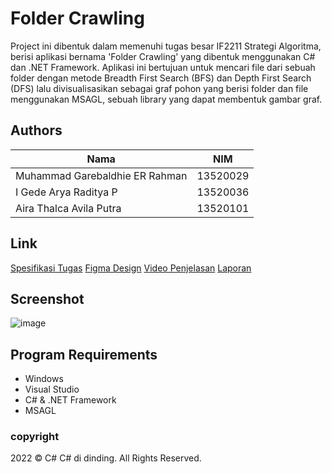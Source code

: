 # Folder Crawling

Project ini dibentuk dalam memenuhi tugas besar IF2211 Strategi Algoritma, berisi aplikasi bernama 'Folder Crawling' yang dibentuk menggunakan C# dan .NET Framework. Aplikasi ini bertujuan untuk mencari file dari sebuah folder dengan metode Breadth First Search (BFS) dan Depth First Search (DFS) lalu divisualisasikan sebagai graf pohon yang berisi folder dan file menggunakan MSAGL, sebuah library yang dapat membentuk gambar graf.

## Authors

| Nama                           | NIM      |
| ------------------------------ | -------- |
| Muhammad Garebaldhie ER Rahman | 13520029 |
| I Gede Arya Raditya P          | 13520036 |
| Aira Thalca Avila Putra        | 13520101 |

## Link

[Spesifikasi Tugas](https://informatika.stei.itb.ac.id/~rinaldi.munir/Stmik/2021-2022/Tugas-Besar-2-IF2211-Strategi-Algoritma-2022.pdf)
[Figma Design](https://www.figma.com/file/8awvL6zCqxTT1GxCeOd6oC/TUBES-2-STIMA?node-id=0%3A1)
[Video Penjelasan](https://youtu.be/DlnykBm4duk)
[Laporan](https://drive.google.com/file/d/1kA2Tj1rC2ORhYn5rodNZph3e3q03YGYe/view?usp=sharing)

## Screenshot
![image](https://user-images.githubusercontent.com/71829426/159964662-7f887d40-3a89-4752-a968-f3f87176fb9a.png)

## Program Requirements
- Windows
- Visual Studio
- C# & .NET Framework
- MSAGL

### copyright
2022 © C# C# di dinding. All Rights Reserved.
